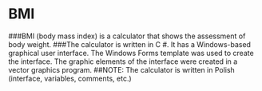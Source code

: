 # BMI

###BMI (body mass index) is a calculator that shows the assessment of body weight.
###The calculator is written in C #. It has a Windows-based graphical user interface. The Windows Forms template was used to create the interface. The graphic elements of the interface were created in a vector graphics program.
##NOTE: The calculator is written in Polish (interface, variables, comments, etc.)
